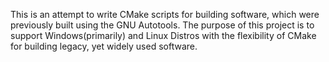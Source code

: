 This is an attempt to write CMake scripts for building software, which were previously built using the GNU Autotools.
The purpose of this project is to support Windows(primarily) and Linux Distros with the flexibility of CMake for building legacy, yet widely used software.